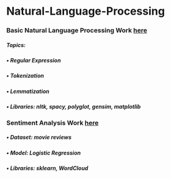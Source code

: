 # Natural-Language-Processing

### Basic Natural Language Processing Work [here](https://github.com/Muhammad-Usama-07/Natural-Language-Processing/tree/main/NLP_Basics)
##### Topics:
##### • Regular Expression
##### • Tokenization
##### • Lemmatization

##### • **Libraries:** nltk, spacy, polyglot, gensim, matplotlib
### Sentiment Analysis Work [here](https://github.com/Muhammad-Usama-07/Natural-Language-Processing/tree/main/Sentiment_Analysis)
##### • **Dataset:** movie reviews
##### • **Model:** Logistic Regression
##### • **Libraries:** sklearn, WordCloud
